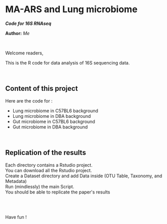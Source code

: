 # MA-ARS and Lung microbiome


***Code for 16S RNAseq***

**Author:** *Me*

<br />

Welcome readers,

This is the R code for data analysis of 16S sequencing data.

 <br />

## Content of this project

Here are the code for :
- Lung microbiome in C57BL6 background
- Lung microbiome in DBA background
- Gut microbiome in C57BL6 background
- Gut microbiome in DBA background

 <br />

## Replication of the results

Each directory contains a Rstudio project. <br />
You can download all the Rstudio project. <br />
Create a Dataset directory and add Data inside (OTU Table, Taxonomy, and Metadata) <br />
Run (mindlessly) the main Script. <br />
You should be able to replicate the paper's results <br />

<br />
<br />

Have fun !

